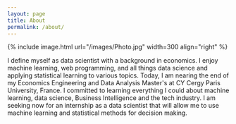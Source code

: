 ```yaml
---
layout: page
title: About
permalink: /about/
---
```


{% include image.html url="/images/Photo.jpg" width=300 align="right" %}

I define myself as data scientist with a background in economics. I enjoy machine learning, web programming, and 
all things data science and applying statistical learning to various topics. Today, I am nearing the end of my Economics Engineering and Data Analysis Master's at CY Cergy Paris University, France. I committed to learning everything I could about machine learning, data science, Business Intelligence and the tech industry.
I am seeking now for an internship as a data scientist that will allow me to use machine learning and statistical 
methods for decision making.